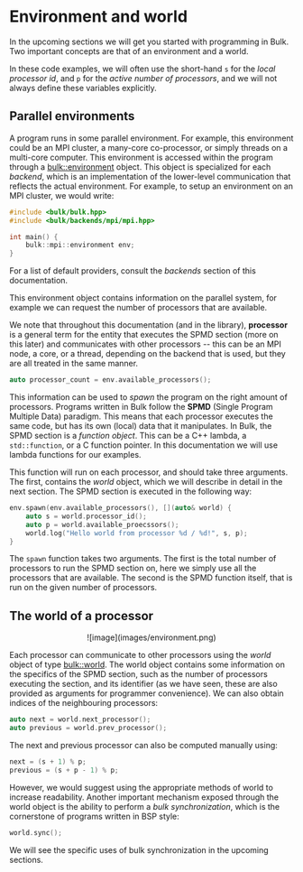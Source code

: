 Environment and world
=====================

In the upcoming sections we will get you started with programming in Bulk. Two important concepts are that of an environment and a world.

In these code examples, we will often use the short-hand `s` for the _local processor id_, and `p` for the _active number of processors_, and we will not always define these variables explicitly.

Parallel environments
---------------------

A program runs in some parallel environment. For example, this
environment could be an MPI cluster, a many-core co-processor, or simply
threads on a multi-core computer. This environment is accessed within
the program through a [bulk::environment](api/environment.html) object.
This object is specialized for each *backend*, which is an
implementation of the lower-level communication that reflects the actual
environment. For example, to setup an environment on an MPI cluster, we
would write:

```cpp
#include <bulk/bulk.hpp>
#include <bulk/backends/mpi/mpi.hpp>

int main() {
    bulk::mpi::environment env;
}
```

For a list of default providers, consult the *backends* section of this
documentation.

This environment object contains information on the parallel system, for
example we can request the number of processors that are available.

We note that throughout this documentation (and in the library),
**processor** is a general term for the entity that executes the SPMD
section (more on this later) and communicates with other processors --
this can be an MPI node, a core, or a thread, depending on the backend
that is used, but they are all treated in the same manner.

```cpp
auto processor_count = env.available_processors();
```

This information can be used to *spawn* the program on the right amount
of processors. Programs written in Bulk follow the **SPMD** (Single
Program Multiple Data) paradigm. This means that each processor executes
the same code, but has its own (local) data that it manipulates. In
Bulk, the SPMD section is a *function object*. This can be a C++ lambda,
a `std::function`, or a C function pointer. In this
documentation we will use lambda functions for our examples.

This function will run on each processor, and should take three
arguments. The first, contains the *world* object, which we will
describe in detail in the next section. The SPMD section is executed
in the following way:

```cpp
env.spawn(env.available_processors(), [](auto& world) {
    auto s = world.processor_id();
    auto p = world.available_proecssors();
    world.log("Hello world from processor %d / %d!", s, p);
}
```

The `spawn` function takes two arguments. The first is the
total number of processors to run the SPMD section on, here we simply
use all the processors that are available. The second is the SPMD
function itself, that is run on the given number of processors.

The world of a processor
------------------------

<center>
![image](images/environment.png)
</center>

Each processor can communicate to other processors using the *world*
object of type [bulk::world](api/world.html). The world object contains
some information on the specifics of the SPMD section, such as the number of
processors executing the section, and its identifier (as we have seen,
these are also provided as arguments for programmer convenience). We can
also obtain indices of the neighbouring processors:

```cpp
auto next = world.next_processor();
auto previous = world.prev_processor();
```

The next and previous processor can also be computed manually using:

```cpp
next = (s + 1) % p;
previous = (s + p - 1) % p;
```

However, we would suggest using the appropriate methods of world to
increase readability. Another important mechanism exposed through the
world object is the ability to perform a *bulk synchronization*, which
is the cornerstone of programs written in BSP style:

```cpp
world.sync();
```

We will see the specific uses of bulk synchronization in the upcoming
sections.
